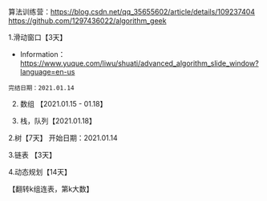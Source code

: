算法训练营：https://blog.csdn.net/qq_35655602/article/details/109237404
https://github.com/1297436022/algorithm_geek


1.滑动窗口【3天】

   + Information： https://www.yuque.com/liwu/shuati/advanced_algorithm_slide_window?language=en-us
   
    完结日期：2021.01.14

2. 数组  【2021.01.15 - 01.18】

3. 栈，队列【2021.01.18】



2.树【7天】  开始日期：2021.01.14



3.链表 【3天】

    






4.动态规划【14天】



【翻转k组连表，第k大数】
